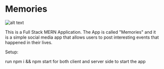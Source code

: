 # Memories

![alt text](https://camo.githubusercontent.com/204be81e6882263793a916226f5e9b396b676a1cd9567140f6cbe571f1dd2125/68747470733a2f2f692e6962622e636f2f5a385930434a762f53637265656e73686f742d323032302d31302d33302d61742d31312d31302d30342e706e67)


This is a Full Stack MERN Application. 
The App is called "Memories" and it is a simple social media app that allows users to post interesting events that happened in their lives.

Setup:

run npm i && npm start for both client and server side to start the app
